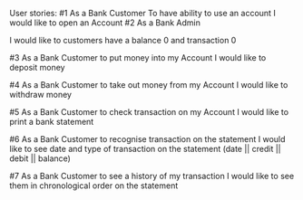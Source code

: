 
User stories:
#1
As a Bank Customer
To have ability to use an account
I would like to open an Account
#2
As a Bank Admin

I would like to customers have a balance 0 and transaction 0

#3
As a Bank Customer
to put money into my Account
I would like to deposit money

#4
As a Bank Customer
to take out money from my Account
I would like to withdraw money

#5
As a Bank Customer
to check transaction on my Account
I would like to print a bank statement

#6
As a Bank Customer
to recognise transaction on the statement
I would like to see date and type of transaction on the statement
(date || credit || debit || balance)

#7
As a Bank Customer
to see a history of my transaction
I would like to see them in chronological order on the statement
